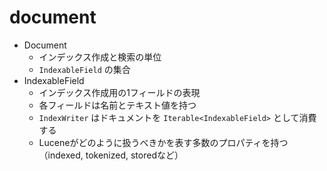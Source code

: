 # document

- Document
  - インデックス作成と検索の単位
  - `IndexableField` の集合
- IndexableField
  - インデックス作成用の1フィールドの表現
  - 各フィールドは名前とテキスト値を持つ
  - `IndexWriter` はドキュメントを `Iterable<IndexableField>` として消費する
  - Luceneがどのように扱うべきかを表す多数のプロパティを持つ（indexed, tokenized, storedなど）
